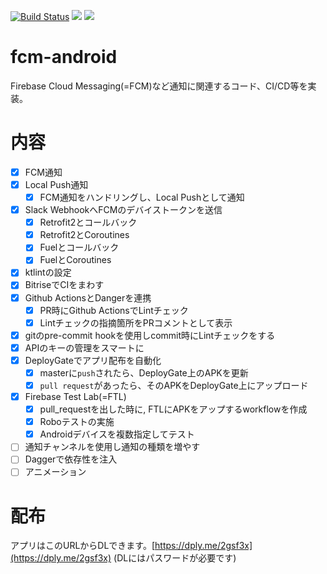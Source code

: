 [![Build Status](https://app.bitrise.io/app/2cbe9beac1c1608b/status.svg?token=XC2UU4SVXH0riraHDOROvQ&branch=master)](https://app.bitrise.io/app/2cbe9beac1c1608b)
![](https://github.com/YusukeSuzuki1213/fcm-android/workflows/push%20workflow/badge.svg)
![](https://github.com/YusukeSuzuki1213/fcm-android/workflows/pull%20request%20workflow/badge.svg)

# fcm-android
Firebase Cloud Messaging(=FCM)など通知に関連するコード、CI/CD等を実装。

# 内容
- [x] FCM通知
- [x] Local Push通知
    - [x] FCM通知をハンドリングし、Local Pushとして通知
- [x] Slack WebhookへFCMのデバイストークンを送信
    - [x] Retrofit2とコールバック
    - [x] Retrofit2とCoroutines
    - [x] Fuelとコールバック
    - [x] FuelとCoroutines
- [x] ktlintの設定
- [x] BitriseでCIをまわす
- [x] Github ActionsとDangerを連携
    - [x] PR時にGithub ActionsでLintチェック
    - [x] Lintチェックの指摘箇所をPRコメントとして表示
- [x] gitのpre-commit hookを使用しcommit時にLintチェックをする
- [x] APIのキーの管理をスマートに
- [x] DeployGateでアプリ配布を自動化
    - [x] masterに`push`されたら、DeployGate上のAPKを更新
    - [x] `pull request`があったら、そのAPKをDeployGate上にアップロード
- [x] Firebase Test Lab(=FTL)
    - [x] pull_requestを出した時に, FTLにAPKをアップするworkflowを作成
    - [x] Roboテストの実施
    - [x] Androidデバイスを複数指定してテスト
- [ ] 通知チャンネルを使用し通知の種類を増やす
- [ ] Daggerで依存性を注入
- [ ] アニメーション

# 配布
アプリはこのURLからDLできます。[https://dply.me/2gsf3x](https://dply.me/2gsf3x)
(DLにはパスワードが必要です)
